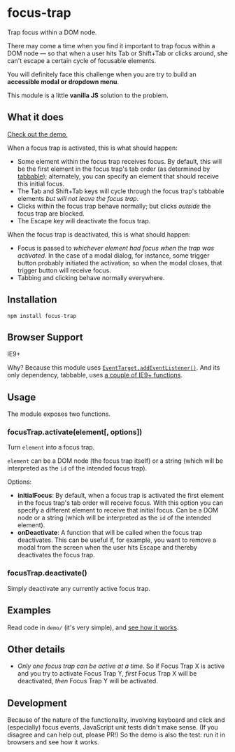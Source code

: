 # focus-trap

Trap focus within a DOM node.

There may come a time when you find it important to trap focus within a DOM node — so that when a user hits Tab or Shift+Tab or clicks around, she can't escape a certain cycle of focusable elements.

You will definitely face this challenge when you are try to build an **accessible modal or dropdown menu**.

This module is a little **vanilla JS** solution to the problem.

## What it does

[Check out the demo.](http://davidtheclark.github.io/focus-trap/demo/)

When a focus trap is activated, this is what should happen:

- Some element within the focus trap receives focus. By default, this will be the first element in the focus trap's tab order (as determined by [tabbable](https://github.com/davidtheclark/tabbable)); alternately, you can specify an element that should receive this initial focus.
- The Tab and Shift+Tab keys will cycle through the focus trap's tabbable elements *but will not leave the focus trap*.
- Clicks within the focus trap behave normally; but clicks *outside* the focus trap are blocked.
- The Escape key will deactivate the focus trap.

When the focus trap is deactivated, this is what should happen:

- Focus is passed to *whichever element had focus when the trap was activated*. In the case of a modal dialog, for instance, some trigger button probably initiated the activation; so when the modal closes, that trigger button will receive focus.
- Tabbing and clicking behave normally everywhere.

## Installation

```
npm install focus-trap
```

## Browser Support

IE9+

Why?
Because this module uses [`EventTarget.addEventListener()`](document.createElement('button')).
And its only dependency, tabbable, uses [a couple of IE9+ functions](https://github.com/davidtheclark/tabbable#browser-support).

## Usage

The module exposes two functions.

### focusTrap.activate(element[, options])

Turn `element` into a focus trap.

`element` can be a DOM node (the focus trap itself) or a string (which will be interpreted as the `id` of the intended focus trap).

Options:

- **initialFocus**: By default, when a focus trap is activated the first element in the focus trap's tab order will receive focus. With this option you can specify a different element to receive that initial focus. Can be a DOM node or a string (which will be interpreted as the `id` of the intended element).
- **onDeactivate**: A function that will be called when the focus trap deactivates. This can be useful if, for example, you want to remove a modal from the screen when the user hits Escape and thereby deactivates the focus trap.

### focusTrap.deactivate()

Simply deactivate any currently active focus trap.

## Examples

Read code in `demo/` (it's very simple), and [see how it works](http://davidtheclark.github.io/focus-trap/demo/).

## Other details

- *Only one focus trap can be active at a time.* So if Focus Trap X is active and you try to activate Focus Trap Y, *first* Focus Trap X will be deactivated, *then* Focus Trap Y will be activated.

## Development

Because of the nature of the functionality, involving keyboard and click and (especially) focus events, JavaScript unit tests didn't make sense. (If you disagree and can help out, please PR!) So the demo is also the test: run it in browsers and see how it works.
